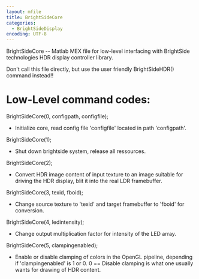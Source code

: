 ```yaml
---
layout: mfile
title: BrightSideCore
categories:
  - BrightSideDisplay
encoding: UTF-8
---
```


BrightSideCore -- Matlab MEX file for low-level interfacing with
BrightSide technologies HDR display controller library.

Don't call this file directly, but use the user friendly BrightSideHDR()
command instead!!

# Low-Level command codes:

BrightSideCore(0, configpath, configfile);
- Initialize core, read config file 'configfile' located in path
'configpath'.

BrightSideCore(1);
- Shut down brightside system, release all ressources.

BrightSideCore(2);
- Convert HDR image content of input texture to an image suitable for
driving the HDR display, blit it into the real LDR framebuffer.

BrightSideCore(3, texid, fboid);
- Change source texture to 'texid' and target framebuffer to 'fboid' for conversion.

BrightSideCore(4, ledintensity);
- Change output multiplication factor for intensity of the LED array.

BrightSideCore(5, clampingenabled);
- Enable or disable clamping of colors in the OpenGL pipeline, depending
if 'clampingenabled' is 1 or 0. 0 == Disable clamping is what one usually
wants for drawing of HDR content.
